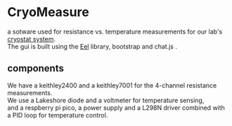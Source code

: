 # CryoMeasure
a sotware used for resistance vs. temperature measurements for our lab's [cryostat system](https://github.com/yuvalni/cryomeasure_hardware).<br>
The gui is built using the [Eel](https://github.com/ChrisKnott/Eel) library, bootstrap and chat.js .

## components
We have a keithley2400 and a keithley7001 for the 4-channel resistance measurements.<br>
We use a Lakeshore diode and a voltmeter for temperature sensing,<br>
and a respberry pi pico, a power supply and a L298N driver combined with a PID loop for temperature control.

